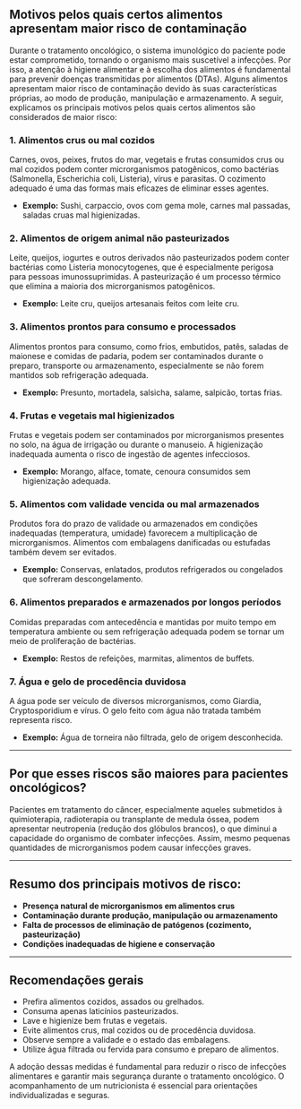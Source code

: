 ## Motivos pelos quais certos alimentos apresentam maior risco de contaminação

Durante o tratamento oncológico, o sistema imunológico do paciente pode estar comprometido, tornando o organismo mais suscetível a infecções. Por isso, a atenção à higiene alimentar e à escolha dos alimentos é fundamental para prevenir doenças transmitidas por alimentos (DTAs). Alguns alimentos apresentam maior risco de contaminação devido às suas características próprias, ao modo de produção, manipulação e armazenamento. A seguir, explicamos os principais motivos pelos quais certos alimentos são considerados de maior risco:

### 1. **Alimentos crus ou mal cozidos**

Carnes, ovos, peixes, frutos do mar, vegetais e frutas consumidos crus ou mal cozidos podem conter microrganismos patogênicos, como bactérias (Salmonella, Escherichia coli, Listeria), vírus e parasitas. O cozimento adequado é uma das formas mais eficazes de eliminar esses agentes.

- **Exemplo:** Sushi, carpaccio, ovos com gema mole, carnes mal passadas, saladas cruas mal higienizadas.

### 2. **Alimentos de origem animal não pasteurizados**

Leite, queijos, iogurtes e outros derivados não pasteurizados podem conter bactérias como Listeria monocytogenes, que é especialmente perigosa para pessoas imunossuprimidas. A pasteurização é um processo térmico que elimina a maioria dos microrganismos patogênicos.

- **Exemplo:** Leite cru, queijos artesanais feitos com leite cru.

### 3. **Alimentos prontos para consumo e processados**

Alimentos prontos para consumo, como frios, embutidos, patês, saladas de maionese e comidas de padaria, podem ser contaminados durante o preparo, transporte ou armazenamento, especialmente se não forem mantidos sob refrigeração adequada.

- **Exemplo:** Presunto, mortadela, salsicha, salame, salpicão, tortas frias.

### 4. **Frutas e vegetais mal higienizados**

Frutas e vegetais podem ser contaminados por microrganismos presentes no solo, na água de irrigação ou durante o manuseio. A higienização inadequada aumenta o risco de ingestão de agentes infecciosos.

- **Exemplo:** Morango, alface, tomate, cenoura consumidos sem higienização adequada.

### 5. **Alimentos com validade vencida ou mal armazenados**

Produtos fora do prazo de validade ou armazenados em condições inadequadas (temperatura, umidade) favorecem a multiplicação de microrganismos. Alimentos com embalagens danificadas ou estufadas também devem ser evitados.

- **Exemplo:** Conservas, enlatados, produtos refrigerados ou congelados que sofreram descongelamento.

### 6. **Alimentos preparados e armazenados por longos períodos**

Comidas preparadas com antecedência e mantidas por muito tempo em temperatura ambiente ou sem refrigeração adequada podem se tornar um meio de proliferação de bactérias.

- **Exemplo:** Restos de refeições, marmitas, alimentos de buffets.

### 7. **Água e gelo de procedência duvidosa**

A água pode ser veículo de diversos microrganismos, como Giardia, Cryptosporidium e vírus. O gelo feito com água não tratada também representa risco.

- **Exemplo:** Água de torneira não filtrada, gelo de origem desconhecida.

---

## **Por que esses riscos são maiores para pacientes oncológicos?**

Pacientes em tratamento do câncer, especialmente aqueles submetidos à quimioterapia, radioterapia ou transplante de medula óssea, podem apresentar neutropenia (redução dos glóbulos brancos), o que diminui a capacidade do organismo de combater infecções. Assim, mesmo pequenas quantidades de microrganismos podem causar infecções graves.

---

## **Resumo dos principais motivos de risco:**

- **Presença natural de microrganismos em alimentos crus**
- **Contaminação durante produção, manipulação ou armazenamento**
- **Falta de processos de eliminação de patógenos (cozimento, pasteurização)**
- **Condições inadequadas de higiene e conservação**

---

## **Recomendações gerais**

- Prefira alimentos cozidos, assados ou grelhados.
- Consuma apenas laticínios pasteurizados.
- Lave e higienize bem frutas e vegetais.
- Evite alimentos crus, mal cozidos ou de procedência duvidosa.
- Observe sempre a validade e o estado das embalagens.
- Utilize água filtrada ou fervida para consumo e preparo de alimentos.

A adoção dessas medidas é fundamental para reduzir o risco de infecções alimentares e garantir mais segurança durante o tratamento oncológico. O acompanhamento de um nutricionista é essencial para orientações individualizadas e seguras.